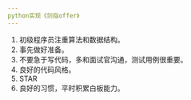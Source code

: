 ```yaml
---
python实现《剑指offer》
---
```


1. 初级程序员注重算法和数据结构。
2. 事先做好准备。
3. 不要急于写代码，多和面试官沟通，测试用例很重要。
4. 良好的代码风格。
5. STAR
6. 良好的习惯，平时积累白板能力。